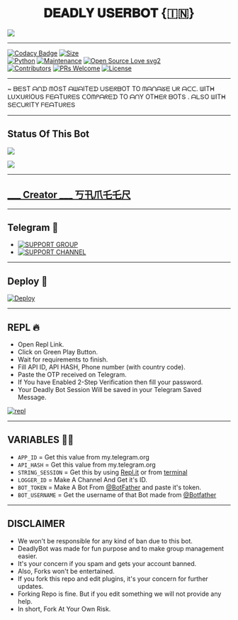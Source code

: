 <h1 align="center">
<b>𝐃𝐄𝐀𝐃𝐋𝐘 𝐔𝐒𝐄𝐑𝐁𝐎𝐓 {🇮🇳}</b>
</h1>
<img src="https://telegra.ph/file/fbb41395fd0feab088922.jpg">

-------------------------------------------------

[![Codacy Badge](https://api.codacy.com/project/badge/Grade/f7c51539e67b483bb8d7749acca51d3a)](https://app.codacy.com/gh/sameerpanthi/deadly-op-bot?utm_source=github.com&utm_medium=referral&utm_content=sameerpanthi/deadly-op-bot&utm_campaign=Badge_Grade_Settings)
[![Size](https://img.shields.io/github/repo-size/sameerpanthi/deadly-op-bot?style=flat-square&color=green)](https://github.com/sameerpanthi/deadly-op-bot/)   
[![Python](https://img.shields.io/badge/Python-v3.9-blue)](https://www.python.org/)
[![Maintenance](https://img.shields.io/badge/Maintained%3F-yes-green.svg)](https://github.com/sameerpanthi/deadly-op-bot/graphs/commit-activity)
[![Open Source Love svg2](https://badges.frapsoft.com/os/v2/open-source.svg?v=103)](https://github.com/sameerpanthi/deadly-op-bot)   
[![Contributors](https://img.shields.io/github/contributors/sameerpanthi/deadly-op-bot?style=flat-square&color=green)](https://github.com/sameerpanthi/deadly-op-bot/graphs/contributors)
[![PRs Welcome](https://img.shields.io/badge/PRs-welcome-brightgreen.svg?style=flat-square)](https://makeapullrequest.com)
[![License](https://img.shields.io/badge/License-AGPL-blue)](https://github.com/sameerpanthi/deadly-op-bot/blob/main/LICENSE)

------
~ ᗷᗴՏT ᗩᑎᗪ ᗰOՏT ᗩᗯᗩITᗴᗪ ᑌՏᗴᖇᗷOT TO ᗰᗩᑎᗩᘜᗴ ᑌᖇ ᗩᑕᑕ.
ᗯITᕼ ᒪᑌ᙭ᑌᖇIOᑌՏ ᖴᗴᗩTᑌᖇᗴՏ ᑕOᗰᑭᗩᖇᗴᗪ TO ᗩᑎY 
OTᕼᗴᖇ ᗷOTՏ . ᗩᒪՏO ᗯITᕼ ՏᗴᑕᑌᖇITY ᖴᗴᗩTᑌᖇᗴՏ

----------

## Status Of This Bot
<p align="left"><a href="https://github.com/sameerpanthi/deadly-op-bot/network/members"><img src="https://img.shields.io/github/forks/sameerpanthi/deadly-op-bot?label=Forks&logoColor=Black&style=social"></a><p align="left"><a href="https://github.com/sameerpanthi/deadly-op-bot/stargazers"><img src="https://img.shields.io/github/stars/sameerpanthi/deadly-op-bot?logoColor=Blue&style=social"></a><p align="left"><a href="https://github.com/sameerpanthi/deadly-op-bot"></a><p align="left"><a href="https://github.com/sameerpanthi/deadly-op-bot?"></

## 
-------------------------------------------------
## ___ Creator ___ [丂卂爪乇乇尺](https://t.me/OFFICIAL_SAMEER)
----
## Telegram 🏪

- [![SUPPORT GROUP](https://img.shields.io/badge/SUPPORT-GROUP-blue)](https://t.me/DEADLY_USERBOT)
- [![SUPPORT CHANNEL](https://img.shields.io/badge/SUPPORT-CHANNEL-blue)](https://t.me/DEADLY_TECHY)

-------------------------------------------------

## Deploy 🚀

[![Deploy](https://telegra.ph/file/259e04a1d6591c6e1e944.jpg)](https://heroku.com/deploy?template=https://github.com/sameerpanthi/DEADLY-OP-BOT)

------------------------------------------------
## REPL 🔥
- Open Repl Link.
- Click on Green Play Button.
- Wait for requirements to finish.
- Fill API ID, API HASH, Phone number (with country code).
- Paste the OTP received on Telegram.
- If You have Enabled 2-Step Verification then fill your password.
- Your Deadly Bot Session Will be saved in your Telegram Saved Message.

[![repl](https://telegra.ph/file/04d4cbe689f236a66411f.jpg)](https://replit.com/@sameerpanthi/DEADLY-FIGHTERS-BOT#main.py)
    
-------------------------------------------------
## VARIABLES 🙎‍♂️

- `APP_ID`  =  Get this value from my.telegram.org
- `API_HASH`  =  Get this value from my.telegram.org
- `STRING_SESSION`  =  Get this by using [Repl.it](#Repl) or from [terminal](#Terminal)
- `LOGGER_ID`  =  Make A Channel And Get it's ID.
- `BOT_TOKEN`  =  Make A Bot From [@BotFather](https://t.me/botfather) and paste it's token.
- `BOT_USERNAME`  =  Get the username of that Bot made from [@Botfather](https://t.me/botfather)
------------
## DISCLAIMER
- We won't be responsible for any kind of ban due to this bot.
- DeadlyBot was made for fun purpose and to make group management easier.
- It's your concern if you spam and gets your account banned.
- Also, Forks won't be entertained.
- If you fork this repo and edit plugins, it's your concern for further updates.
- Forking Repo is fine. But if you edit something we will not provide any help.
- In short, Fork At Your Own Risk.


